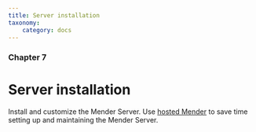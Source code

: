 ```yaml
---
title: Server installation
taxonomy:
    category: docs
---
```


### Chapter 7

# Server installation

Install and customize the Mender Server.
Use [hosted Mender](https://hosted.mender.io?target=_blank) to save time setting up and maintaining the Mender Server.
